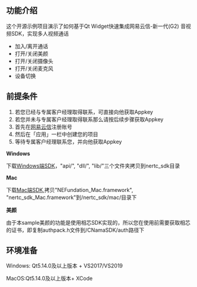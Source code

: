 


功能介绍
---
这个开源示例项目演示了如何基于Qt Widget快速集成网易云信-新一代(G2) 音视频SDK，实现多人视频通话
*  加入/离开通话
*  打开/关闭美颜
*  打开/关闭摄像头
*  打开/关闭麦克风
*  设备切换

前提条件
---

1.  若您已经与专属客户经理取得联系，可直接向他获取Appkey
2.  若您并未与专属客户经理取得联系那么请按后续步骤获取Appkey
3.  首先在[网易云信](https://id.163yun.com/register?h=media&t=media&clueFrom=nim&from=bdjjnim0035&referrer=https://app.yunxin.163.com/?clueFrom=nim&from=bdjjnim0035)注册账号
4.  然后在「应用」一栏中创建您的项目
5.  等待专属客户经理联系您，并向他获取Appkey

**Windows**

下载[Windows端SDK](https://dev.yunxin.163.com/docs/product/%E9%9F%B3%E8%A7%86%E9%A2%91%E9%80%9A%E8%AF%9D2.0/SDK&%E7%A4%BA%E4%BE%8B%E4%BB%A3%E7%A0%81%E4%B8%8B%E8%BD%BD)，"api/", "dll/", "lib/"三个文件夹拷贝到nertc_sdk目录

**Mac**

下载[Mac端SDK](https://dev.yunxin.163.com/docs/product/%E9%9F%B3%E8%A7%86%E9%A2%91%E9%80%9A%E8%AF%9D2.0/SDK&%E7%A4%BA%E4%BE%8B%E4%BB%A3%E7%A0%81%E4%B8%8B%E8%BD%BD),拷贝"NEFundation_Mac.framework", "nertc_sdk_Mac.framework"到/nertc_sdk/mac/目录下

**美颜**

由于本sample美颜的功能是使用相芯SDK实现的，所以您在使用前需要获取相芯的证书，即复制authpack.h文件到/CNamaSDK/auth路径下

环境准备
---

Windows: Qt5.14.0及以上版本 + VS2017/VS2019

MacOS:Qt5.14.0及以上版本+ XCode


